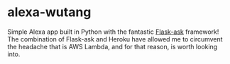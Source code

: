 # alexa-wutang

Simple Alexa app built in Python with the fantastic <a href="https://github.com/johnwheeler/flask-ask">Flask-ask</a> framework! The combination of Flask-ask and Heroku have allowed me to circumvent the headache that is AWS Lambda, and for that reason, is worth looking into. 
